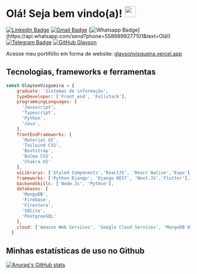 # Olá! Seja bem vindo(a)! <img src="https://raw.githubusercontent.com/aemmadi/aemmadi/master/wave.gif" width="30px">

[![Linkedin Badge](https://img.shields.io/badge/-LinkedIn-blue?style=flat-square&logo=Linkedin&logoColor=white&link=https://www.linkedin.com/in/fagnerpsantos/)](https://www.linkedin.com/in/glayson-visgueira-7433a61b3/)
[![Gmail Badge](https://img.shields.io/badge/-Gmail-c14438?style=flat-square&logo=Gmail&logoColor=white&link=mailto:glaysonwow@gmail.com)](mailto:glaysonwow@gmail.com/)
[![Whatsapp Badge](https://img.shields.io/badge/-Whatsapp-4CA143?style=flat-square&labelColor=4CA143&logo=whatsapp&logoColor=white&link=https://api.whatsapp.com/send?phone=5586999277101&text=Olá!)](https://api.whatsapp.com/send?phone=5586999277101&text=Olá!)
[![Telegram Badge](https://img.shields.io/badge/-Telegram-1ca0f1?style=flat-square&labelColor=1ca0f1&logo=telegram&logoColor=white&link=https://t.me/glayson_visgueira)](https://t.me/glayson_visgueira)
[![GitHub Glayson](https://img.shields.io/github/followers/glaysonvisgueira?label=follow&style=social)](https://github.com/glaysonvisgueira)

Acesse meu portifólio em forma de website: [glaysonvisgueira.vercel.app](https://glaysonvisgueira.vercel.app/)

## Tecnologias, frameworks e ferramentas
```javascript
const GlaysonVisgueira = {
    graduate: 'Sistemas de informação',
    typeDeveloper: ['Front end', 'Fullstack'],
    programmingLanguages: [
      'Javascript', 
      'Typescript',    
      'Python',
      'Java',
    ],
    frontEndFrameworks: [
      'Material UI', 
      'Tailwind CSS', 
      'Bootstrap',
      'Bulma CSS',
      'Chakra UI'
    ],
    uiLibrarys: ['Styled Components','ReactJS', 'React Native','Expo'],
    frameworks: ['Python Django', 'Django REST', 'Next.JS','Flutter'],
    backendSkills: ['Node.Js', 'Python'],
    databases: [
      'MongoDB', 
      'Firebase', 
      'Firestore', 
      'SQlite', 
      'PostgreeSQL'
    ],
    cloud: ['Amazon Web Services', 'Google Cloud Services', 'MongoDB Atlas']
  }
```

## Minhas estatísticas de uso no Github
[![Anurag's GitHub stats](https://github-readme-stats.vercel.app/api?username=glaysonvisgueira&show_icons=true&theme=graywhite)](https://github.com/anuraghazra/github-readme-stats)

